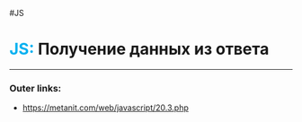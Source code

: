 #JS
# <font color="#00b0f0">JS:</font> Получение данных из ответа
---
### Outer links:
- https://metanit.com/web/javascript/20.3.php
